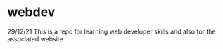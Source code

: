 # webdev
29/12/21
This is a repo for learning web developer skills and also for the associated website

